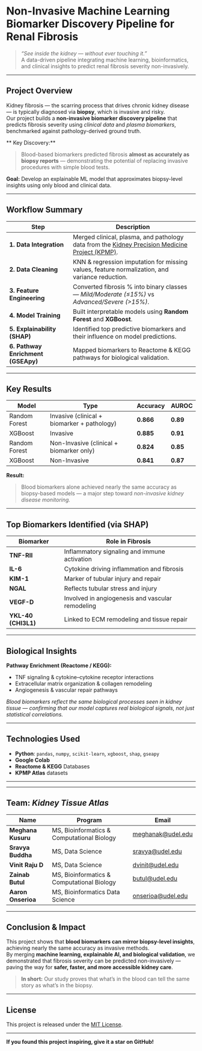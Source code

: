 # Non-Invasive Machine Learning Biomarker Discovery Pipeline for Renal Fibrosis

> *“See inside the kidney — without ever touching it.”*  
> A data-driven pipeline integrating machine learning, bioinformatics, and clinical insights to predict renal fibrosis severity non-invasively.

---

## Project Overview

Kidney fibrosis — the scarring process that drives chronic kidney disease — is typically diagnosed via **biopsy**, which is invasive and risky.  
Our project builds a **non-invasive biomarker discovery pipeline** that predicts fibrosis severity using *clinical data* and *plasma biomarkers*, benchmarked against pathology-derived ground truth.

** Key Discovery:**  
> Blood-based biomarkers predicted fibrosis **almost as accurately as biopsy reports** — demonstrating the potential of replacing invasive procedures with simple blood tests.

**Goal:** Develop an explainable ML model that approximates biopsy-level insights using only blood and clinical data.

---

## Workflow Summary

| Step | Description |
|------|--------------|
| **1️. Data Integration** | Merged clinical, plasma, and pathology data from the [Kidney Precision Medicine Project (KPMP)](https://atlas.kpmp.org/). |
| **2️. Data Cleaning** | KNN & regression imputation for missing values, feature normalization, and variance reduction. |
| **3️. Feature Engineering** | Converted fibrosis % into binary classes — *Mild/Moderate (≤15%)* vs *Advanced/Severe (>15%)*. |
| **4️. Model Training** | Built interpretable models using **Random Forest** and **XGBoost**. |
| **5️. Explainability (SHAP)** | Identified top predictive biomarkers and their influence on model predictions. |
| **6️. Pathway Enrichment (GSEApy)** | Mapped biomarkers to Reactome & KEGG pathways for biological validation. |

---

## Key Results

| Model | Type | Accuracy | AUROC |
|--------|-------|-----------|--------|
| Random Forest | Invasive (clinical + biomarker + pathology) | **0.866** | **0.89** |
| XGBoost | Invasive | **0.885** | **0.91** |
| Random Forest | Non-Invasive (clinical + biomarker only) | **0.824** | **0.85** |
| XGBoost | Non-Invasive | **0.841** | **0.87** |

 **Result:**  
>  Blood biomarkers alone achieved nearly the same accuracy as biopsy-based models — a major step toward *non-invasive kidney disease monitoring.*

---

## Top Biomarkers Identified (via SHAP)

| Biomarker | Role in Fibrosis |
|------------|----------------|
| **TNF-RII** | Inflammatory signaling and immune activation |
| **IL-6** | Cytokine driving inflammation and fibrosis |
| **KIM-1** | Marker of tubular injury and repair |
| **NGAL** | Reflects tubular stress and injury |
| **VEGF-D** | Involved in angiogenesis and vascular remodeling |
| **YKL-40 (CHI3L1)** | Linked to ECM remodeling and tissue repair |

---

##  Biological Insights

**Pathway Enrichment (Reactome / KEGG):**
- TNF signaling & cytokine–cytokine receptor interactions   
- Extracellular matrix organization & collagen remodeling   
- Angiogenesis & vascular repair pathways  

*Blood biomarkers reflect the same biological processes seen in kidney tissue — confirming that our model captures real biological signals, not just statistical correlations.*

---

## Technologies Used
- **Python**: `pandas`, `numpy`, `scikit-learn`, `xgboost`, `shap`, `gseapy`
- **Google Colab**
- **Reactome & KEGG** Databases
- **KPMP Atlas** datasets

---


---

## Team: *Kidney Tissue Atlas*

| Name | Program | Email |
|------|----------|--------|
| **Meghana Kusuru** | MS, Bioinformatics & Computational Biology | meghanak@udel.edu |
| **Sravya Buddha** | MS, Data Science | sravya@udel.edu |
| **Vinit Raju D** | MS, Data Science | dvinit@udel.edu |
| **Zainab Butul** | MS, Bioinformatics & Computational Biology | butul@udel.edu |
| **Aaron Onserioa** | MS, Bioinformatics Data Science | onserioa@udel.edu |

---

## Conclusion & Impact

This project shows that **blood biomarkers can mirror biopsy-level insights**, achieving nearly the same accuracy as invasive methods.  
By merging **machine learning, explainable AI, and biological validation**, we demonstrated that fibrosis severity can be predicted non-invasively — paving the way for **safer, faster, and more accessible kidney care**.

> **In short:** Our study proves that what’s in the blood can tell the same story as what’s in the biopsy.

---

##  License
This project is released under the [MIT License](LICENSE).

---

 **If you found this project inspiring, give it a star on GitHub!**


